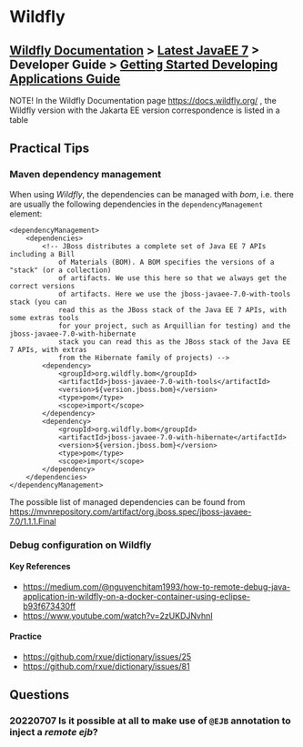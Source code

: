 # Wildfly
## [Wildfly Documentation](https://docs.wildfly.org/) > [Latest JavaEE 7](https://docs.wildfly.org/13/) > Developer Guide > [Getting Started Developing Applications Guide](https://docs.wildfly.org/13/Getting_Started_Developing_Applications_Guide.html)
NOTE! In the Wildfly Documentation page https://docs.wildfly.org/ , the Wildfly version with the Jakarta EE version correspondence is listed in a table

## Practical Tips
### Maven dependency management
When using *Wildfly*, the dependencies can be managed with *bom*, i.e. there are usually the following dependencies in the `dependencyManagement` element:

    <dependencyManagement>
        <dependencies>
            <!-- JBoss distributes a complete set of Java EE 7 APIs including a Bill
                of Materials (BOM). A BOM specifies the versions of a "stack" (or a collection) 
                of artifacts. We use this here so that we always get the correct versions 
                of artifacts. Here we use the jboss-javaee-7.0-with-tools stack (you can
                read this as the JBoss stack of the Java EE 7 APIs, with some extras tools
                for your project, such as Arquillian for testing) and the jboss-javaee-7.0-with-hibernate
                stack you can read this as the JBoss stack of the Java EE 7 APIs, with extras
                from the Hibernate family of projects) -->
            <dependency>
                <groupId>org.wildfly.bom</groupId>
                <artifactId>jboss-javaee-7.0-with-tools</artifactId>
                <version>${version.jboss.bom}</version>
                <type>pom</type>
                <scope>import</scope>
            </dependency>
            <dependency>
                <groupId>org.wildfly.bom</groupId>
                <artifactId>jboss-javaee-7.0-with-hibernate</artifactId>
                <version>${version.jboss.bom}</version>
                <type>pom</type>
                <scope>import</scope>
            </dependency>
        </dependencies>
    </dependencyManagement>

The possible list of managed dependencies can be found from https://mvnrepository.com/artifact/org.jboss.spec/jboss-javaee-7.0/1.1.1.Final

### Debug configuration on Wildfly
#### Key References
* https://medium.com/@nguyenchitam1993/how-to-remote-debug-java-application-in-wildfly-on-a-docker-container-using-eclipse-b93f673430ff
* https://www.youtube.com/watch?v=2zUKDJNvhnI
#### Practice
* https://github.com/rxue/dictionary/issues/25
* https://github.com/rxue/dictionary/issues/81

## Questions
### 20220707 Is it possible at all to make use of `@EJB` annotation to inject a *remote ejb*?

